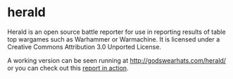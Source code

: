 herald
======

Herald is an open source battle reporter for use in reporting results of 
table top wargames such as Warhammer or Warmachine. It is licensed under
a Creative Commons Attribution 3.0 Unported License.

A working version can be seen running at http://godswearhats.com/herald/
or you can check out this [report in action](http://godswearhats.com/herald/?report=EdRc6).
